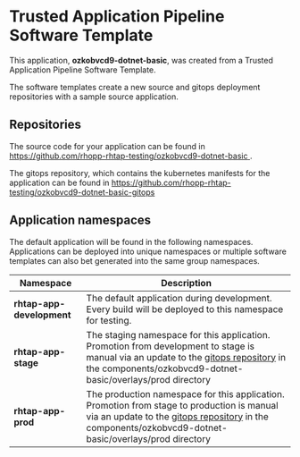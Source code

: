 # Trusted Application Pipeline Software Template

This application, **ozkobvcd9-dotnet-basic**, was created from a Trusted Application Pipeline Software Template.

The software templates create a new source and gitops deployment repositories with a sample source application. 

## Repositories

The source code for your application can be found in [https://github.com/rhopp-rhtap-testing/ozkobvcd9-dotnet-basic ](https://github.com/rhopp-rhtap-testing/ozkobvcd9-dotnet-basic ).
 
The gitops repository, which contains the kubernetes manifests for the application can be found in 
[https://github.com/rhopp-rhtap-testing/ozkobvcd9-dotnet-basic-gitops ](https://github.com/rhopp-rhtap-testing/ozkobvcd9-dotnet-basic-gitops ) 

## Application namespaces 

The default application will be found in the following namespaces. Applications can be deployed into unique namespaces or multiple software templates can also bet generated into the same group namespaces.  

|  Namespace   |  Description   |  
| -------- | -------- |   
| **rhtap-app-development** | The default application during development. Every build will be deployed to this namespace for testing. | 
| **rhtap-app-stage** | The staging namespace for this application. Promotion from development to stage is manual via an update to the [gitops repository](https://github.com/rhopp-rhtap-testing/ozkobvcd9-dotnet-basic-gitops ) in the components/ozkobvcd9-dotnet-basic/overlays/prod directory |  
| **rhtap-app-prod** | The production namespace for this application. Promotion from stage to production is manual via an update to the [gitops repository](https://github.com/rhopp-rhtap-testing/ozkobvcd9-dotnet-basic-gitops ) in the components/ozkobvcd9-dotnet-basic/overlays/prod directory | 